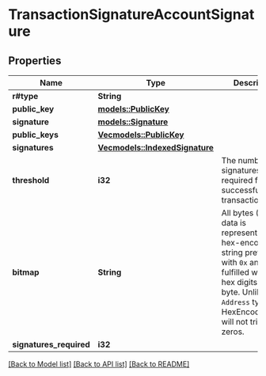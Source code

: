 # TransactionSignatureAccountSignature

## Properties

Name | Type | Description | Notes
------------ | ------------- | ------------- | -------------
**r#type** | **String** |  | 
**public_key** | [**models::PublicKey**](PublicKey.md) |  | 
**signature** | [**models::Signature**](Signature.md) |  | 
**public_keys** | [**Vec<models::PublicKey>**](PublicKey.md) |  | 
**signatures** | [**Vec<models::IndexedSignature>**](IndexedSignature.md) |  | 
**threshold** | **i32** | The number of signatures required for a successful transaction | 
**bitmap** | **String** | All bytes (Vec<u8>) data is represented as hex-encoded string prefixed with `0x` and fulfilled with two hex digits per byte.  Unlike the `Address` type, HexEncodedBytes will not trim any zeros.  | 
**signatures_required** | **i32** |  | 

[[Back to Model list]](../README.md#documentation-for-models) [[Back to API list]](../README.md#documentation-for-api-endpoints) [[Back to README]](../README.md)


